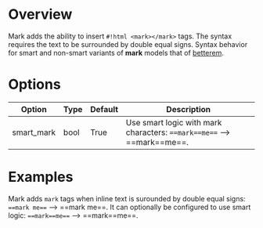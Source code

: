 # Overview
Mark adds the ability to insert `#!html <mark></mark>` tags.  The syntax requires the text to be surrounded by double equal signs.  Syntax behavior for smart and non-smart variants of **mark** models that of [betterem](betterem.md#differences).

# Options

| Option    | Type | Default | Description |
|-----------|------|---------|-------------|
| smart_mark | bool | True | Use smart logic with mark characters: `==mark==me==` --> ==mark==me==. |

# Examples
Mark adds `mark` tags when inline text is surounded by double equal signs: `==mark me==` --> ==mark me==.  It can optionally be configured to use smart logic: `==mark==me==` --> ==mark==me==.
